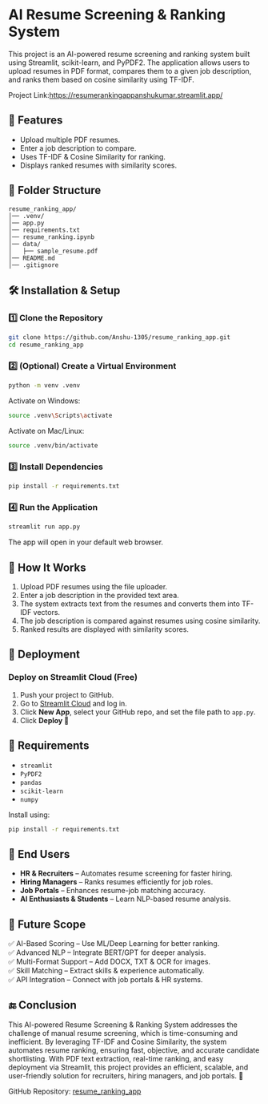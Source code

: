 # AI Resume Screening & Ranking System

This project is an AI-powered resume screening and ranking system built using Streamlit, scikit-learn, and PyPDF2. The application allows users to upload resumes in PDF format, compares them to a given job description, and ranks them based on cosine similarity using TF-IDF.

Project Link:https://resumerankingappanshukumar.streamlit.app/

## 🚀 Features

- Upload multiple PDF resumes.
- Enter a job description to compare.
- Uses TF-IDF & Cosine Similarity for ranking.
- Displays ranked resumes with similarity scores.

## 📂 Folder Structure

```
resume_ranking_app/
│── .venv/
│── app.py
│── requirements.txt
│── resume_ranking.ipynb
│── data/
│   ├── sample_resume.pdf
│── README.md
│── .gitignore
```

## 🛠️ Installation & Setup

### 1️⃣ Clone the Repository

```sh
git clone https://github.com/Anshu-1305/resume_ranking_app.git
cd resume_ranking_app
```

### 2️⃣ (Optional) Create a Virtual Environment

```sh
python -m venv .venv
```

Activate on Windows:
```sh
source .venv\Scripts\activate
```

Activate on Mac/Linux:
```sh
source .venv/bin/activate
```

### 3️⃣ Install Dependencies

```sh
pip install -r requirements.txt
```

### 4️⃣ Run the Application

```sh
streamlit run app.py
```

The app will open in your default web browser.

## 📌 How It Works

1. Upload PDF resumes using the file uploader.
2. Enter a job description in the provided text area.
3. The system extracts text from the resumes and converts them into TF-IDF vectors.
4. The job description is compared against resumes using cosine similarity.
5. Ranked results are displayed with similarity scores.

## 📡 Deployment

### Deploy on Streamlit Cloud (Free)

1. Push your project to GitHub.
2. Go to [Streamlit Cloud](https://share.streamlit.io/) and log in.
3. Click **New App**, select your GitHub repo, and set the file path to `app.py`.
4. Click **Deploy 🚀**

## 🔧 Requirements

- `streamlit`
- `PyPDF2`
- `pandas`
- `scikit-learn`
- `numpy`

Install using:

```sh
pip install -r requirements.txt
```

## 🎯 End Users

- **HR & Recruiters** – Automates resume screening for faster hiring.
- **Hiring Managers** – Ranks resumes efficiently for job roles.
- **Job Portals** – Enhances resume-job matching accuracy.
- **AI Enthusiasts & Students** – Learn NLP-based resume analysis.

## 🔮 Future Scope

✅ AI-Based Scoring – Use ML/Deep Learning for better ranking.  
✅ Advanced NLP – Integrate BERT/GPT for deeper analysis.  
✅ Multi-Format Support – Add DOCX, TXT & OCR for images.  
✅ Skill Matching – Extract skills & experience automatically.  
✅ API Integration – Connect with job portals & HR systems.  

## 🔚 Conclusion

This AI-powered Resume Screening & Ranking System addresses the challenge of manual resume screening, which is time-consuming and inefficient. By leveraging TF-IDF and Cosine Similarity, the system automates resume ranking, ensuring fast, objective, and accurate candidate shortlisting. With PDF text extraction, real-time ranking, and easy deployment via Streamlit, this project provides an efficient, scalable, and user-friendly solution for recruiters, hiring managers, and job portals. 🚀

GitHub Repository: [resume_ranking_app](https://github.com/Mohammedsonam/resume_ranking_app.git)

